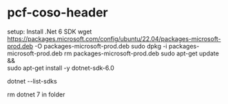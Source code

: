 # pcf-coso-header

setup:
Install .Net 6 SDK
wget https://packages.microsoft.com/config/ubuntu/22.04/packages-microsoft-prod.deb -O packages-microsoft-prod.deb
sudo dpkg -i packages-microsoft-prod.deb
rm packages-microsoft-prod.deb
sudo apt-get update && \
  sudo apt-get install -y dotnet-sdk-6.0

dotnet --list-sdks

rm dotnet 7 in folder